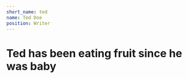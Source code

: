 ```yaml
---
short_name: ted
name: Ted Doe
position: Writer
---
```


# Ted has been eating fruit since he was baby
